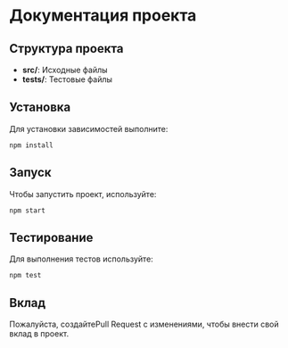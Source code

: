 # Документация проекта

## Структура проекта
- **src/**: Исходные файлы
- **tests/**: Тестовые файлы

## Установка
Для установки зависимостей выполните:
```
npm install
```

## Запуск
Чтобы запустить проект, используйте:
```
npm start
```

## Тестирование
Для выполнения тестов используйте:
```
npm test
```

## Вклад
Пожалуйста, создайтеPull Request с изменениями, чтобы внести свой вклад в проект.